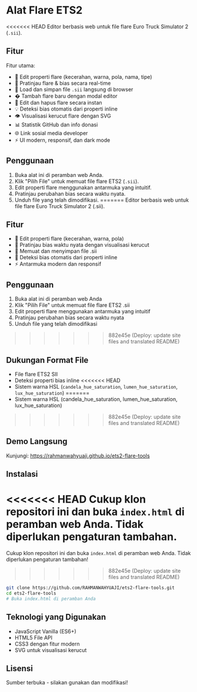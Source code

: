 # Alat Flare ETS2

<<<<<<< HEAD
Editor berbasis web untuk file flare Euro Truck Simulator 2 (`.sii`).

## Fitur

Fitur utama:
- 🔧 Edit properti flare (kecerahan, warna, pola, nama, tipe)
- 🎨 Pratinjau flare & bias secara real-time
- 📁 Load dan simpan file `.sii` langsung di browser
- �️ Tambah flare baru dengan modal editor
- 📝 Edit dan hapus flare secara instan
- 💡 Deteksi bias otomatis dari properti inline
- 👁️ Visualisasi kerucut flare dengan SVG
- 📊 Statistik GitHub dan info donasi
- 🌐 Link sosial media developer
- ⚡ UI modern, responsif, dan dark mode

## Penggunaan

1. Buka alat ini di peramban web Anda.
2. Klik "Pilih File" untuk memuat file flare ETS2 (`.sii`).
3. Edit properti flare menggunakan antarmuka yang intuitif.
4. Pratinjau perubahan bias secara waktu nyata.
5. Unduh file yang telah dimodifikasi.
=======
Editor berbasis web untuk file flare Euro Truck Simulator 2 (.sii).

## Fitur

- 🔧 Edit properti flare (kecerahan, warna, pola)
- 🎨 Pratinjau bias waktu nyata dengan visualisasi kerucut
- 📁 Memuat dan menyimpan file .sii
- 🎯 Deteksi bias otomatis dari properti inline
- ⚡ Antarmuka modern dan responsif

## Penggunaan

1. Buka alat ini di peramban web Anda
2. Klik "Pilih File" untuk memuat file flare ETS2 .sii
3. Edit properti flare menggunakan antarmuka yang intuitif
4. Pratinjau perubahan bias secara waktu nyata
5. Unduh file yang telah dimodifikasi
>>>>>>> 882e45e (Deploy: update site files and translated README)

## Dukungan Format File

- File flare ETS2 SII
- Deteksi properti bias inline
<<<<<<< HEAD
- Sistem warna HSL (`candela_hue_saturation`, `lumen_hue_saturation`, `lux_hue_saturation`)
=======
- Sistem warna HSL (candela_hue_saturation, lumen_hue_saturation, lux_hue_saturation)
>>>>>>> 882e45e (Deploy: update site files and translated README)

## Demo Langsung

Kunjungi: https://rahmanwahyuaji.github.io/ets2-flare-tools

## Instalasi

<<<<<<< HEAD
Cukup klon repositori ini dan buka `index.html` di peramban web Anda. Tidak diperlukan pengaturan tambahan.
=======
Cukup klon repositori ini dan buka `index.html` di peramban web Anda. Tidak diperlukan pengaturan tambahan!
>>>>>>> 882e45e (Deploy: update site files and translated README)

```bash
git clone https://github.com/RAHMANWAHYUAJI/ets2-flare-tools.git
cd ets2-flare-tools
# Buka index.html di peramban Anda
```

## Teknologi yang Digunakan

- JavaScript Vanilla (ES6+)
- HTML5 File API
- CSS3 dengan fitur modern
- SVG untuk visualisasi kerucut

## Lisensi

Sumber terbuka - silakan gunakan dan modifikasi!
